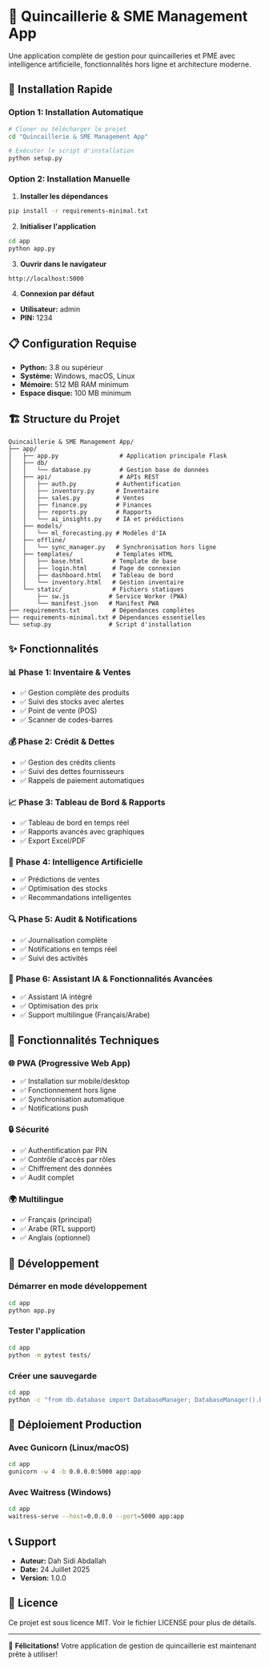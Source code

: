 # 🔧 Quincaillerie & SME Management App

Une application complète de gestion pour quincailleries et PME avec intelligence artificielle, fonctionnalités hors ligne et architecture moderne.

## 🚀 Installation Rapide

### Option 1: Installation Automatique
```bash
# Cloner ou télécharger le projet
cd "Quincaillerie & SME Management App"

# Exécuter le script d'installation
python setup.py
```

### Option 2: Installation Manuelle

1. **Installer les dépendances**
```bash
pip install -r requirements-minimal.txt
```

2. **Initialiser l'application**
```bash
cd app
python app.py
```

3. **Ouvrir dans le navigateur**
```
http://localhost:5000
```

4. **Connexion par défaut**
- **Utilisateur:** admin
- **PIN:** 1234

## 📋 Configuration Requise

- **Python:** 3.8 ou supérieur
- **Système:** Windows, macOS, Linux
- **Mémoire:** 512 MB RAM minimum
- **Espace disque:** 100 MB minimum

## 🏗️ Structure du Projet

```
Quincaillerie & SME Management App/
├── app/
│   ├── app.py                 # Application principale Flask
│   ├── db/
│   │   └── database.py        # Gestion base de données
│   ├── api/                   # APIs REST
│   │   ├── auth.py           # Authentification
│   │   ├── inventory.py      # Inventaire
│   │   ├── sales.py          # Ventes
│   │   ├── finance.py        # Finances
│   │   ├── reports.py        # Rapports
│   │   └── ai_insights.py    # IA et prédictions
│   ├── models/
│   │   └── ml_forecasting.py # Modèles d'IA
│   ├── offline/
│   │   └── sync_manager.py   # Synchronisation hors ligne
│   ├── templates/            # Templates HTML
│   │   ├── base.html        # Template de base
│   │   ├── login.html       # Page de connexion
│   │   ├── dashboard.html   # Tableau de bord
│   │   └── inventory.html   # Gestion inventaire
│   └── static/              # Fichiers statiques
│       ├── sw.js           # Service Worker (PWA)
│       └── manifest.json   # Manifest PWA
├── requirements.txt         # Dépendances complètes
├── requirements-minimal.txt # Dépendances essentielles
└── setup.py                # Script d'installation
```

## ✨ Fonctionnalités

### 📊 **Phase 1: Inventaire & Ventes**
- ✅ Gestion complète des produits
- ✅ Suivi des stocks avec alertes
- ✅ Point de vente (POS)
- ✅ Scanner de codes-barres

### 💰 **Phase 2: Crédit & Dettes**
- ✅ Gestion des crédits clients
- ✅ Suivi des dettes fournisseurs
- ✅ Rappels de paiement automatiques

### 📈 **Phase 3: Tableau de Bord & Rapports**
- ✅ Tableau de bord en temps réel
- ✅ Rapports avancés avec graphiques
- ✅ Export Excel/PDF

### 🤖 **Phase 4: Intelligence Artificielle**
- ✅ Prédictions de ventes
- ✅ Optimisation des stocks
- ✅ Recommandations intelligentes

### 🔍 **Phase 5: Audit & Notifications**
- ✅ Journalisation complète
- ✅ Notifications en temps réel
- ✅ Suivi des activités

### 🚀 **Phase 6: Assistant IA & Fonctionnalités Avancées**
- ✅ Assistant IA intégré
- ✅ Optimisation des prix
- ✅ Support multilingue (Français/Arabe)

## 📱 **Fonctionnalités Techniques**

### 🌐 **PWA (Progressive Web App)**
- ✅ Installation sur mobile/desktop
- ✅ Fonctionnement hors ligne
- ✅ Synchronisation automatique
- ✅ Notifications push

### 🔒 **Sécurité**
- ✅ Authentification par PIN
- ✅ Contrôle d'accès par rôles
- ✅ Chiffrement des données
- ✅ Audit complet

### 🌍 **Multilingue**
- ✅ Français (principal)
- ✅ Arabe (RTL support)
- ✅ Anglais (optionnel)

## 🔧 Développement

### Démarrer en mode développement
```bash
cd app
python app.py
```

### Tester l'application
```bash
cd app
python -m pytest tests/
```

### Créer une sauvegarde
```bash
cd app
python -c "from db.database import DatabaseManager; DatabaseManager().backup_database()"
```

## 🚀 Déploiement Production

### Avec Gunicorn (Linux/macOS)
```bash
cd app
gunicorn -w 4 -b 0.0.0.0:5000 app:app
```

### Avec Waitress (Windows)
```bash
cd app
waitress-serve --host=0.0.0.0 --port=5000 app:app
```

## 📞 Support

- **Auteur:** Dah Sidi Abdallah
- **Date:** 24 Juillet 2025
- **Version:** 1.0.0

## 📄 Licence

Ce projet est sous licence MIT. Voir le fichier LICENSE pour plus de détails.

---

🎉 **Félicitations!** Votre application de gestion de quincaillerie est maintenant prête à utiliser!
